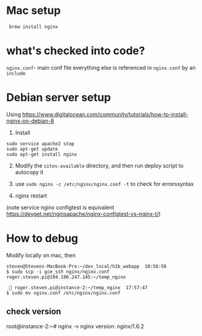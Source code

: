 # Mac setup
```
 brew install nginx
```

# what's checked into code?

`nginx.conf`- main conf file
everything else is referenced in `nginx.conf` by an `include`

# Debian server setup

Using https://www.digitalocean.com/community/tutorials/how-to-install-nginx-on-debian-8

1. Install
```
sudo service apache2 stop
sudo apt-get update
sudo apt-get install nginx
```

2. Modify the `sites-available` directory, and then run deploy script to autocopy it

3. use `sudo nginx -c /etc/nginx/nginx.conf -t` to check for errorssyntax

4. nginx restart

(note service nginx configtest  is equivalent https://devget.net/nginxapache/nginx-configtest-vs-nginx-t/)

# How to debug
Modify locally on mac, then
```
steven@Stevens-MacBook-Pro:~/dev_local/h1b_webapp  10:56:56
$ sudo scp -i gce_ssh nginx/nginx.conf roger.steven.pi@104.196.247.145:~/temp_nginx

 🐧 roger.steven.pi@instance-2:~/temp_nginx  17:57:47
$ sudo mv nginx.conf /etc/nginx/nginx.conf
```


## check version
root@instance-2:~# nginx -v
nginx version: nginx/1.6.2
